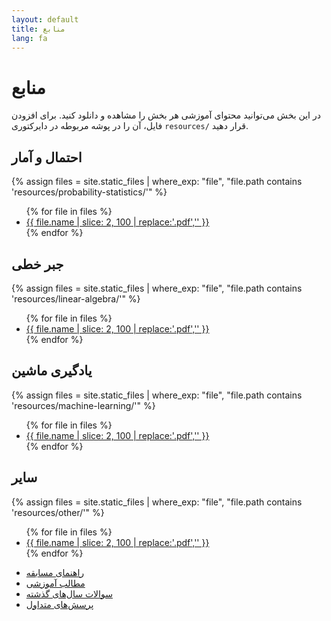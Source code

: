 ```yaml
---
layout: default
title: منابع
lang: fa
---
```


# منابع

در این بخش می‌توانید محتوای آموزشی هر بخش را مشاهده و دانلود کنید. برای افزودن فایل، آن را در پوشه مربوطه در دایرکتوری `resources/` قرار دهید.

## احتمال و آمار
{% assign files = site.static_files | where_exp: "file", "file.path contains 'resources/probability-statistics/'" %}
<ul class="download-list">
{% for file in files %}
  <li><a href="{{ file.path | relative_url }}" class="download-btn" download><i class="fas fa-file-download"></i>{{ file.name | slice: 2, 100 | replace:'.pdf','' }}</a></li>
{% endfor %}
</ul>

## جبر خطی
{% assign files = site.static_files | where_exp: "file", "file.path contains 'resources/linear-algebra/'" %}
<ul class="download-list">
{% for file in files %}
  <li><a href="{{ file.path | relative_url }}" class="download-btn" download><i class="fas fa-file-download"></i>{{ file.name | slice: 2, 100 | replace:'.pdf','' }}</a></li>
{% endfor %}
</ul>

## یادگیری ماشین
{% assign files = site.static_files | where_exp: "file", "file.path contains 'resources/machine-learning/'" %}
<ul class="download-list">
{% for file in files %}
  <li><a href="{{ file.path | relative_url }}" class="download-btn" download><i class="fas fa-file-download"></i>{{ file.name | slice: 2, 100 | replace:'.pdf','' }}</a></li>
{% endfor %}
</ul>

## سایر
{% assign files = site.static_files | where_exp: "file", "file.path contains 'resources/other/'" %}
<ul class="download-list">
{% for file in files %}
  <li><a href="{{ file.path | relative_url }}" class="download-btn" download><i class="fas fa-file-download"></i>{{ file.name | slice: 2, 100 | replace:'.pdf','' }}</a></li>
{% endfor %}
</ul>

- [راهنمای مسابقه](#)
- [مطالب آموزشی](#)
- [سوالات سال‌های گذشته](#)
- [پرسش‌های متداول](#) 